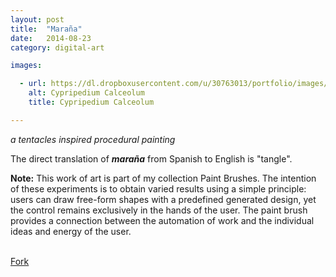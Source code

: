 ```yaml
---
layout: post
title:  "Maraña"
date:   2014-08-23
category: digital-art

images:

  - url: https://dl.dropboxusercontent.com/u/30763013/portfolio/images/digital%20art/marana/screenshot-1.png
    alt: Cypripedium Calceolum
    title: Cypripedium Calceolum

---
```

_a tentacles inspired procedural painting_

The direct translation of __*maraña*__ from Spanish to English is "tangle".

__Note:__ This work of art is part of my collection Paint Brushes. The intention of these experiments is to obtain varied results using a simple principle: users can draw free-form shapes with a predefined generated design, yet the control remains exclusively in the hands of the user. The paint brush provides a connection between the automation of work and the individual ideas and energy of the user.

<br>
<!-- Place this tag where you want the button to render. -->
<a class="github-button" href="https://github.com/alejandrogarciasalas/marana" data-icon="octicon-repo-forked" data-style="mega" aria-label="Fork alejandrogarciasalas/marana on GitHub">Fork</a>